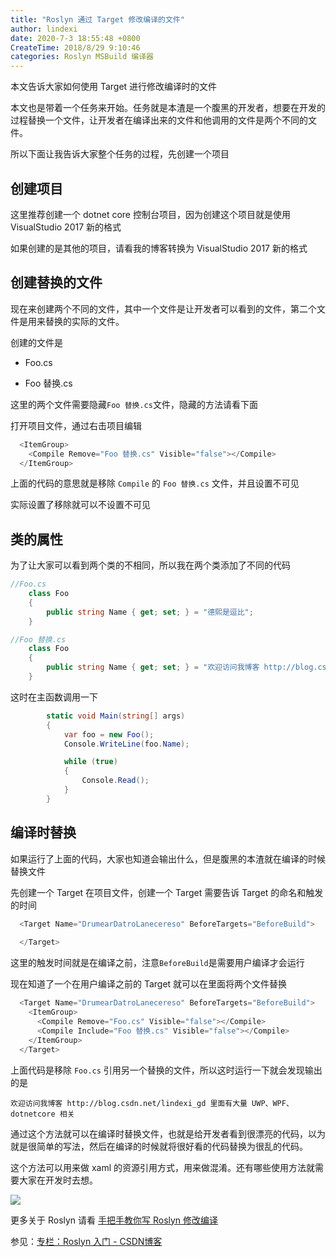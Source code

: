 ```yaml
---
title: "Roslyn 通过 Target 修改编译的文件"
author: lindexi
date: 2020-7-3 18:55:48 +0800
CreateTime: 2018/8/29 9:10:46
categories: Roslyn MSBuild 编译器
---
```


本文告诉大家如何使用 Target 进行修改编译时的文件

<!--more-->


<!-- CreateTime:2018/8/29 9:10:46 -->

<!-- cdsn -->
<!-- 标签：Roslyn,MSBuild,编译器 -->

本文也是带着一个任务来开始。任务就是本渣是一个腹黑的开发者，想要在开发的过程替换一个文件，让开发者在编译出来的文件和他调用的文件是两个不同的文件。

所以下面让我告诉大家整个任务的过程，先创建一个项目

## 创建项目

这里推荐创建一个 dotnet core 控制台项目，因为创建这个项目就是使用 VisualStudio 2017 新的格式

如果创建的是其他的项目，请看我的博客转换为 VisualStudio 2017 新的格式


## 创建替换的文件

现在来创建两个不同的文件，其中一个文件是让开发者可以看到的文件，第二个文件是用来替换的实际的文件。

创建的文件是

 - Foo.cs

 - Foo 替换.cs

这里的两个文件需要隐藏`Foo 替换.cs`文件，隐藏的方法请看下面

打开项目文件，通过右击项目编辑

```csharp
  <ItemGroup>
    <Compile Remove="Foo 替换.cs" Visible="false"></Compile>
  </ItemGroup>
```

上面的代码的意思就是移除 `Compile` 的 `Foo 替换.cs` 文件，并且设置不可见

实际设置了移除就可以不设置不可见

## 类的属性

为了让大家可以看到两个类的不相同，所以我在两个类添加了不同的代码

```csharp
//Foo.cs
    class Foo
    {
        public string Name { get; set; } = "德熙是逗比";
    }
```

```csharp
//Foo 替换.cs
    class Foo
    {
        public string Name { get; set; } = "欢迎访问我博客 http://blog.csdn.net/lindexi_gd 里面有大量 UWP、WPF、dotnetcore 相关";
    }
```

这时在主函数调用一下

```csharp
        static void Main(string[] args)
        {
            var foo = new Foo();
            Console.WriteLine(foo.Name);

            while (true)
            {
                Console.Read();
            }
        }
```

## 编译时替换

如果运行了上面的代码，大家也知道会输出什么，但是腹黑的本渣就在编译的时候替换文件

先创建一个 Target 在项目文件，创建一个 Target 需要告诉 Target 的命名和触发的时间

```csharp
  <Target Name="DrumearDatroLanecereso" BeforeTargets="BeforeBuild">
   
  </Target>
```

这里的触发时间就是在编译之前，注意`BeforeBuild`是需要用户编译才会运行

现在知道了一个在用户编译之前的 Target 就可以在里面将两个文件替换

```csharp
  <Target Name="DrumearDatroLanecereso" BeforeTargets="BeforeBuild">
    <ItemGroup>
      <Compile Remove="Foo.cs" Visible="false"></Compile>
      <Compile Include="Foo 替换.cs" Visible="false"></Compile>
    </ItemGroup>
  </Target>
```

上面代码是移除 `Foo.cs` 引用另一个替换的文件，所以这时运行一下就会发现输出的是

```
欢迎访问我博客 http://blog.csdn.net/lindexi_gd 里面有大量 UWP、WPF、dotnetcore 相关
```

通过这个方法就可以在编译时替换文件，也就是给开发者看到很漂亮的代码，以为就是很简单的写法，然后在编译的时候就将很好看的代码替换为很乱的代码。

这个方法可以用来做 xaml 的资源引用方式，用来做混淆。还有哪些使用方法就需要大家在开发时去想。

<!-- TIM图片20180824091722.jpg -->
![](https://i.loli.net/2018/08/24/5b7f5cd130375.jpg)

更多关于 Roslyn 请看 [手把手教你写 Roslyn 修改编译](https://lindexi.oschina.io/lindexi/post/roslyn.html ) 

参见：[专栏：Roslyn 入门 - CSDN博客](https://blog.csdn.net/lindexi_gd/category_7945110.html )

